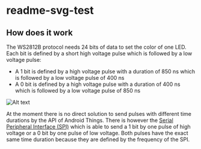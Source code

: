 # readme-svg-test
How does it work
---------------------
The WS2812B protocol needs 24 bits of data to set the color of one LED. Each bit is defined by a short high voltage pulse which is followed by a low voltage pulse: 
* A 1 bit is defined by a high voltage pulse with a duration of 850 ns which is followed by a low voltage pulse of 400 ns
* A 0 bit is defined by a high voltage pulse with a duration of 400 ns which is followed by a low voltage pulse of 850 ns
 
![Alt text](https://rawgit.com/Ic-ks/readme-svg-test/master/ws2812b-timings.svg "Timings")

At the moment there is no direct solution to send pulses with different time durations by the API of Android Things. There is however the [Serial Peripheral Interface (SPI)](https://developer.android.com/things/sdk/pio/spi.html) which is able to send a 1 bit by one pulse of high voltage or a 0 bit by one pulse of low voltage. Both pulses have the exact same time duration because they are defined by the frequency of the SPI.

